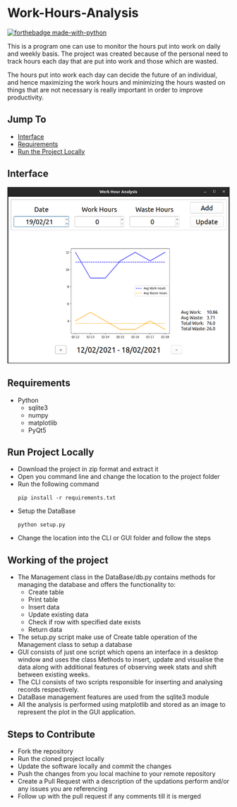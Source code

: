 # Work-Hours-Analysis

[![forthebadge made-with-python](http://ForTheBadge.com/images/badges/made-with-python.svg)](https://www.python.org/)  

This is a program one can use to monitor the hours put into work on daily and weekly basis. The project was created because of the personal need to track hours each day that are put into work and those which are wasted.  

The hours put into work each day can decide the future of an individual, and hence maximizing the work hours and minimizing the hours wasted on things that are not necessary is really important in order to improve productivity.

## Jump To

- [Interface](https://github.com/Sanket-Mathur/Work-Hours-Analysis#interface)
- [Requirements](https://github.com/Sanket-Mathur/Work-Hours-Analysis#requirements)
- [Run the Project Locally](https://github.com/Sanket-Mathur/Work-Hours-Analysis#run-project-locally)

## Interface

![Display Image](Display/screenshot.png)

## Requirements

- Python
    - sqlite3
    - numpy
    - matplotlib
    - PyQt5
    
## Run Project Locally

- Download the project in zip format and extract it  
- Open you command line and change the location to the project folder  
- Run the following command
    ```
    pip install -r requirements.txt 
    ```  
- Setup the DataBase
    ```
    python setup.py
    ```   
- Change the location into the CLI or GUI folder and follow the steps

## Working of the project
- The Management class in the DataBase/db.py contains methods for managing the database and offers the functionality to:
    - Create table
    - Print table
    - Insert data 
    - Update existing data
    - Check if row with specified date exists
    - Return data 
- The setup.py script make use of Create table operation of the Management class to setup a database
- GUI consists of just one script which opens an interface in a desktop window and uses the class Methods to insert, update and visualise the data along with additional features of observing week stats and shift between existing weeks.
- The CLI consists of two scripts responsible for inserting and analysing records respectively. 
- DataBase management features are used from the sqlite3 module
- All the analysis is performed using matplotlib and stored as an image to represent the plot in the GUI application.


## Steps to Contribute
- Fork the repository
- Run the cloned project locally
- Update the software locally and commit the changes
- Push the changes from you local machine to your remote repository
- Create a Pull Request with a description of the updations perform and/or any issues you are referencing
- Follow up with the pull request if any comments till it is merged
